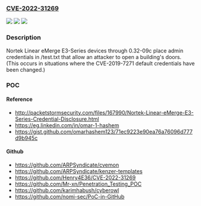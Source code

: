 ### [CVE-2022-31269](https://cve.mitre.org/cgi-bin/cvename.cgi?name=CVE-2022-31269)
![](https://img.shields.io/static/v1?label=Product&message=n%2Fa&color=blue)
![](https://img.shields.io/static/v1?label=Version&message=n%2Fa&color=blue)
![](https://img.shields.io/static/v1?label=Vulnerability&message=n%2Fa&color=brighgreen)

### Description

Nortek Linear eMerge E3-Series devices through 0.32-09c place admin credentials in /test.txt that allow an attacker to open a building's doors. (This occurs in situations where the CVE-2019-7271 default credentials have been changed.)

### POC

#### Reference
- http://packetstormsecurity.com/files/167990/Nortek-Linear-eMerge-E3-Series-Credential-Disclosure.html
- https://eg.linkedin.com/in/omar-1-hashem
- https://gist.github.com/omarhashem123/71ec9223e90ea76a76096d777d9b945c

#### Github
- https://github.com/ARPSyndicate/cvemon
- https://github.com/ARPSyndicate/kenzer-templates
- https://github.com/Henry4E36/CVE-2022-31269
- https://github.com/Mr-xn/Penetration_Testing_POC
- https://github.com/karimhabush/cyberowl
- https://github.com/nomi-sec/PoC-in-GitHub

